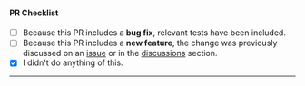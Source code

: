 <!--
Thank you for using this Hardhat template and taking the time to send a pull request (PR)!

If you are introducing a new feature, please discuss it in an issue or in the discussions section before submitting your change.

Please:
 - consider the checklist items below
 - keep the ones that make sense for your PR, and
 - DELETE the items that DON'T make sense for your PR.
-->

#### PR Checklist

- [ ] Because this PR includes a **bug fix**, relevant tests have been included.
- [ ] Because this PR includes a **new feature**, the change was previously discussed on an [issue](https://github.com/pcaversaccio/hardhat-project-template-ts/issues) or in the [discussions](https://github.com/pcaversaccio/hardhat-project-template-ts/discussions) section.
- [x] I didn't do anything of this.

---

<!-- Add a description of your PR here -->
